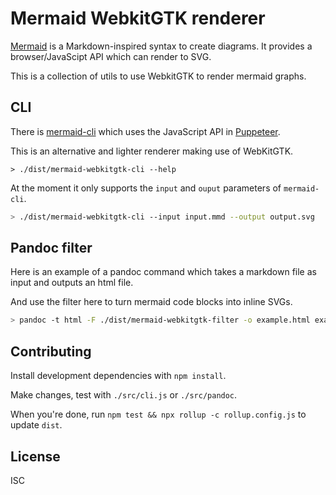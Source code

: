 # Mermaid WebkitGTK renderer

[Mermaid](https://mermaid.js.org/) is a Markdown-inspired syntax to create diagrams.
It provides a browser/JavaScipt API which can render to SVG.

This is a collection of utils to use WebkitGTK to render mermaid graphs.

## CLI

There is [mermaid-cli](https://github.com/mermaid-js/mermaid-cli) which uses the JavaScript API in [Puppeteer](http://pptr.dev/).

This is an alternative and lighter renderer making use of WebKitGTK.

```
> ./dist/mermaid-webkitgtk-cli --help
```

At the moment it only supports the `input` and `ouput` parameters of `mermaid-cli`.

```sh
> ./dist/mermaid-webkitgtk-cli --input input.mmd --output output.svg
```

## Pandoc filter

Here is an example of a pandoc command which takes a markdown file as input and outputs an html file.

And use the filter here to turn mermaid code blocks into inline SVGs.

```sh
> pandoc -t html -F ./dist/mermaid-webkitgtk-filter -o example.html example.md
```

## Contributing

Install development dependencies with `npm install`.

Make changes, test with `./src/cli.js` or `./src/pandoc`.

When you're done, run `npm test && npx rollup -c rollup.config.js` to update `dist`.

## License

ISC
